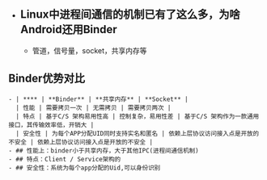- ## Linux中进程间通信的机制已有了这么多，为啥Android还用Binder
	- 管道，信号量，socket，共享内存等
## Binder优势对比
	- | **** | **Binder** | **共享内存** | **Socket** |
	  | 性能 | 需要拷贝一次 | 无需拷贝 | 需要拷贝两次 |
	  | 特点 | 基于C/S 架构易用性高 | 控制复杂，易用性差 | 基于C/S 架构作为一款通用接口，其传输效率低，开销大 |
	  | 安全性 | 为每个APP分配UID同时支持实名和匿名 | 依赖上层协议访问接入点是开放的不安全 | 依赖上层协议访问接入点是开放的不安全 |
	- ## 性能上：binder小于共享内存，大于其他IPC(进程间通信机制)
	- ## 特点：Client / Service架构的
	- ## 安全性：系统为每个app分配的Uid,可以身份识别